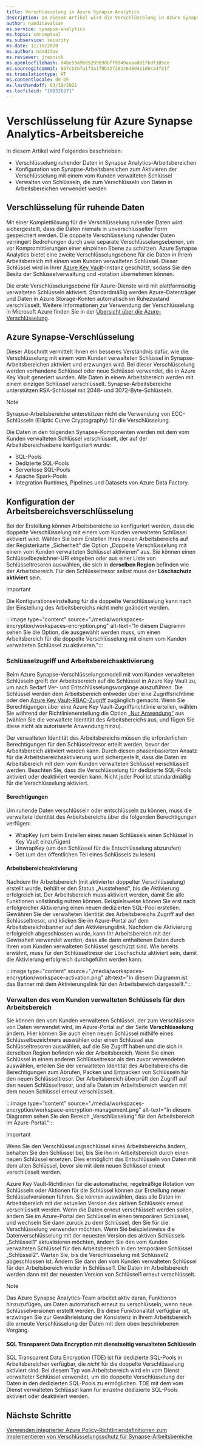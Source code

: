 ```yaml
---
title: Verschlüsselung in Azure Synapse Analytics
description: In diesem Artikel wird die Verschlüsselung in Azure Synapse Analytics erläutert.
author: nanditavalsan
ms.service: synapse-analytics
ms.topic: conceptual
ms.subservice: security
ms.date: 11/19/2020
ms.author: nanditav
ms.reviewer: jrasnick
ms.openlocfilehash: d4bc59a9bd5299698bff9949aaaa881fbdf385ee
ms.sourcegitcommit: 867cb1b7a1f3a1f0b427282c648d411d0ca4f81f
ms.translationtype: HT
ms.contentlocale: de-DE
ms.lasthandoff: 03/19/2021
ms.locfileid: "100526271"
---
```

# <a name="encryption-for-azure-synapse-analytics-workspaces"></a>Verschlüsselung für Azure Synapse Analytics-Arbeitsbereiche

In diesem Artikel wird Folgendes beschrieben:
* Verschlüsselung ruhender Daten in Synapse Analytics-Arbeitsbereichen
* Konfiguration von Synapse-Arbeitsbereichen zum Aktivieren der Verschlüsselung mit einem vom Kunden verwalteten Schlüssel
* Verwalten von Schlüsseln, die zum Verschlüsseln von Daten in Arbeitsbereichen verwendet werden

## <a name="encryption-of-data-at-rest"></a>Verschlüsselung für ruhende Daten

Mit einer Komplettlösung für die Verschlüsselung ruhender Daten wird sichergestellt, dass die Daten niemals in unverschlüsselter Form gespeichert werden. Die doppelte Verschlüsselung ruhender Daten verringert Bedrohungen durch zwei separate Verschlüsselungsebenen, um vor Kompromittierungen einer einzelnen Ebene zu schützen. Azure Synapse Analytics bietet eine zweite Verschlüsselungsebene für die Daten in Ihrem Arbeitsbereich mit einem vom Kunden verwalteten Schlüssel. Dieser Schlüssel wird in Ihrer [Azure Key Vault](../../key-vault/general/overview.md)-Instanz geschützt, sodass Sie den Besitz der Schlüsselverwaltung und -rotation übernehmen können.

Die erste Verschlüsselungsebene für Azure-Dienste wird mit plattformseitig verwalteten Schlüsseln aktiviert. Standardmäßig werden Azure-Datenträger und Daten in Azure Storage-Konten automatisch im Ruhezustand verschlüsselt. Weitere Informationen zur Verwendung der Verschlüsselung in Microsoft Azure finden Sie in der [Übersicht über die Azure-Verschlüsselung](../../security/fundamentals/encryption-overview.md).

## <a name="azure-synapse-encryption"></a>Azure Synapse-Verschlüsselung

Dieser Abschnitt vermittelt Ihnen ein besseres Verständnis dafür, wie die Verschlüsselung mit einem vom Kunden verwalteten Schlüssel in Synapse-Arbeitsbereichen aktiviert und erzwungen wird. Bei dieser Verschlüsselung werden vorhandene Schlüssel oder neue Schlüssel verwendet, die in Azure Key Vault generiert wurden. Alle Daten in einem Arbeitsbereich werden mit einem einzigen Schlüssel verschlüsselt. Synapse-Arbeitsbereiche unterstützen RSA-Schlüssel mit 2048- und 3072-Byte-Schlüsseln.

> [!NOTE]
> Synapse-Arbeitsbereiche unterstützen nicht die Verwendung von ECC-Schlüsseln (Elliptic Curve Cryptography) für die Verschlüsselung.

Die Daten in den folgenden Synapse-Komponenten werden mit dem vom Kunden verwalteten Schlüssel verschlüsselt, der auf der Arbeitsbereichsebene konfiguriert wurde:
* SQL-Pools
 * Dedizierte SQL-Pools
 * Serverlose SQL-Pools
* Apache Spark-Pools
* Integration Runtimes, Pipelines und Datasets von Azure Data Factory.

## <a name="workspace-encryption-configuration"></a>Konfiguration der Arbeitsbereichsverschlüsselung

Bei der Erstellung können Arbeitsbereiche so konfiguriert werden, dass die doppelte Verschlüsselung mit einem vom Kunden verwalteten Schlüssel aktiviert wird. Wählen Sie beim Erstellen Ihres neuen Arbeitsbereichs auf der Registerkarte „Sicherheit“ die Option „Doppelte Verschlüsselung mit einem vom Kunden verwalteten Schlüssel aktivieren“ aus. Sie können einen Schlüsselbezeichner-URI eingeben oder aus einer Liste von Schlüsseltresoren auswählen, die sich in **derselben Region** befinden wie der Arbeitsbereich. Für den Schlüsseltresor selbst muss der **Löschschutz aktiviert** sein.

> [!IMPORTANT]
> Die Konfigurationseinstellung für die doppelte Verschlüsselung kann nach der Einstellung des Arbeitsbereichs nicht mehr geändert werden.

:::image type="content" source="./media/workspaces-encryption/workspaces-encryption.png" alt-text="In diesem Diagramm sehen Sie die Option, die ausgewählt werden muss, um einen Arbeitsbereich für die doppelte Verschlüsselung mit einem vom Kunden verwalteten Schlüssel zu aktivieren.":::

### <a name="key-access-and-workspace-activation"></a>Schlüsselzugriff und Arbeitsbereichsaktivierung

Beim Azure Synapse-Verschlüsselungsmodell mit vom Kunden verwalteten Schlüsseln greift der Arbeitsbereich auf die Schlüssel in Azure Key Vault zu, um nach Bedarf Ver- und Entschlüsselungsvorgänge auszuführen. Die Schlüssel werden dem Arbeitsbereich entweder über eine Zugriffsrichtlinie oder den [Azure Key Vault-RBAC-Zugriff](../../key-vault/general/rbac-guide.md) zugänglich gemacht. Wenn Sie Berechtigungen über eine Azure Key Vault-Zugriffsrichtlinie erteilen, wählen Sie während der Richtlinienerstellung die Option [„Nur Anwendung“](../../key-vault/general/secure-your-key-vault.md#key-vault-authentication-options) aus (wählen Sie die verwaltete Identität des Arbeitsbereichs aus, und fügen Sie diese nicht als autorisierte Anwendung hinzu).

 Der verwalteten Identität des Arbeitsbereichs müssen die erforderlichen Berechtigungen für den Schlüsseltresor erteilt werden, bevor der Arbeitsbereich aktiviert werden kann. Durch diesen phasenbasierten Ansatz für die Arbeitsbereichsaktivierung wird sichergestellt, dass die Daten im Arbeitsbereich mit dem vom Kunden verwalteten Schlüssel verschlüsselt werden. Beachten Sie, dass die Verschlüsselung für dedizierte SQL-Pools aktiviert oder deaktiviert werden kann. Nicht jeder Pool ist standardmäßig für die Verschlüsselung aktiviert.

#### <a name="permissions"></a>Berechtigungen

Um ruhende Daten verschlüsseln oder entschlüsseln zu können, muss die verwaltete Identität des Arbeitsbereichs über die folgenden Berechtigungen verfügen:
* WrapKey (um beim Erstellen eines neuen Schlüssels einen Schlüssel in Key Vault einzufügen)
* UnwrapKey (um den Schlüssel für die Entschlüsselung abzurufen)
* Get (um den öffentlichen Teil eines Schlüssels zu lesen)

#### <a name="workspace-activation"></a>Arbeitsbereichsaktivierung

Nachdem Ihr Arbeitsbereich (mit aktivierter doppelter Verschlüsselung) erstellt wurde, behält er den Status „Ausstehend“, bis die Aktivierung erfolgreich ist. Der Arbeitsbereich muss aktiviert werden, damit Sie alle Funktionen vollständig nutzen können. Beispielsweise können Sie erst nach erfolgreicher Aktivierung einen neuen dedizierten SQL-Pool erstellen. Gewähren Sie der verwalteten Identität des Arbeitsbereichs Zugriff auf den Schlüsseltresor, und klicken Sie im Azure-Portal auf dem Arbeitsbereichsbanner auf den Aktivierungslink. Nachdem die Aktivierung erfolgreich abgeschlossen wurde, kann Ihr Arbeitsbereich mit der Gewissheit verwendet werden, dass alle darin enthaltenen Daten durch Ihren vom Kunden verwalteten Schlüssel geschützt sind. Wie bereits erwähnt, muss für den Schlüsseltresor der Löschschutz aktiviert sein, damit die Aktivierung erfolgreich durchgeführt werden kann.

:::image type="content" source="./media/workspaces-encryption/workspace-activation.png" alt-text="In diesem Diagramm ist das Banner mit dem Aktivierungslink für den Arbeitsbereich dargestellt.":::


### <a name="manage-the-workspace-customer-managed-key"></a>Verwalten des vom Kunden verwalteten Schlüssels für den Arbeitsbereich 

Sie können den vom Kunden verwalteten Schlüssel, der zum Verschlüsseln von Daten verwendet wird, im Azure-Portal auf der Seite **Verschlüsselung** ändern. Hier können Sie auch einen neuen Schlüssel mithilfe eines Schlüsselbezeichners auswählen oder einen Schlüssel aus Schlüsseltresoren auswählen, auf die Sie Zugriff haben und die sich in derselben Region befinden wie der Arbeitsbereich. Wenn Sie einen Schlüssel in einem anderen Schlüsseltresor als den zuvor verwendeten auswählen, erteilen Sie der verwalteten Identität des Arbeitsbereichs die Berechtigungen zum Abrufen, Packen und Entpacken von Schlüsseln für den neuen Schlüsseltresor. Der Arbeitsbereich überprüft den Zugriff auf den neuen Schlüsseltresor, und alle Daten im Arbeitsbereich werden mit dem neuen Schlüssel erneut verschlüsselt.

:::image type="content" source="./media/workspaces-encryption/workspace-encryption-management.png" alt-text="In diesem Diagramm sehen Sie den Bereich „Verschlüsselung“ für den Arbeitsbereich im Azure-Portal.":::

>[!IMPORTANT]
>Wenn Sie den Verschlüsselungsschlüssel eines Arbeitsbereichs ändern, behalten Sie den Schlüssel bei, bis Sie ihn im Arbeitsbereich durch einen neuen Schlüssel ersetzen. Dies ermöglicht das Entschlüsseln von Daten mit dem alten Schlüssel, bevor sie mit dem neuen Schlüssel erneut verschlüsselt werden.

Azure Key Vault-Richtlinien für die automatische, regelmäßige Rotation von Schlüsseln oder Aktionen für die Schlüssel können zur Erstellung neuer Schlüsselversionen führen. Sie können auswählen, dass alle Daten im Arbeitsbereich mit der aktuellen Version des aktiven Schlüssels erneut verschlüsselt werden. Wenn die Daten erneut verschlüsselt werden sollen, ändern Sie im Azure-Portal den Schlüssel in einen temporären Schlüssel, und wechseln Sie dann zurück zu dem Schlüssel, den Sie für die Verschlüsselung verwenden möchten. Wenn Sie beispielsweise die Datenverschlüsselung mit der neuesten Version des aktiven Schlüssels „Schlüssel1“ aktualisieren möchten, ändern Sie den vom Kunden verwalteten Schlüssel für den Arbeitsbereich in den temporären Schlüssel „Schlüssel2“. Warten Sie, bis die Verschlüsselung mit Schlüssel2 abgeschlossen ist. Ändern Sie dann den vom Kunden verwalteten Schlüssel für den Arbeitsbereich wieder in Schlüssel1. Die Daten im Arbeitsbereich werden dann mit der neuesten Version von Schlüssel1 erneut verschlüsselt.

> [!NOTE]
> Das Azure Synapse Analytics-Team arbeitet aktiv daran, Funktionen hinzuzufügen, um Daten automatisch erneut zu verschlüsseln, wenn neue Schlüsselversionen erstellt werden. Bis diese Funktionalität verfügbar ist, erzwingen Sie zur Gewährleistung der Konsistenz in Ihrem Arbeitsbereich die erneute Verschlüsselung der Daten mit dem oben beschriebenen Vorgang.

#### <a name="sql-transparent-data-encryption-with-service-managed-keys"></a>SQL Transparent Data Encryption mit dienstseitig verwalteten Schlüsseln

SQL Transparent Data Encryption (TDE) ist für dedizierte SQL-Pools in Arbeitsbereichen verfügbar, die *nicht* für die doppelte Verschlüsselung aktiviert sind. Bei diesem Typ von Arbeitsbereich wird ein vom Dienst verwalteter Schlüssel verwendet, um die doppelte Verschlüsselung der Daten in den dedizierten SQL-Pools zu ermöglichen. TDE mit dem vom Dienst verwalteten Schlüssel kann für einzelne dedizierte SQL-Pools aktiviert oder deaktiviert werden.

## <a name="next-steps"></a>Nächste Schritte

[Verwenden integrierter Azure Policy-Richtliniendefinitionen zum Implementieren von Verschlüsselungsschutz für Synapse-Arbeitsbereiche](../policy-reference.md)

